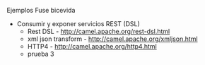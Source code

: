 Ejemplos Fuse bicevida

- Consumir y exponer servicios REST (DSL)
    - Rest DSL - http://camel.apache.org/rest-dsl.html
    - xml json transform - http://camel.apache.org/xmljson.html
    - HTTP4 - http://camel.apache.org/http4.html
    - prueba 3
